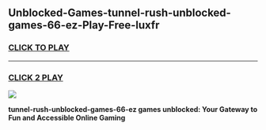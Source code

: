 
## Unblocked-Games-tunnel-rush-unblocked-games-66-ez-Play-Free-luxfr
<h3>
<a href="https://premium76.site?title=tunnel-rush-unblocked-games-66-ez&ref=17A">CLICK TO PLAY</a></h3>
<hr>

<h3>
<a href="https://premium76.site?title=tunnel-rush-unblocked-games-66-ez&ref=17A">CLICK 2 PLAY</a>
  
</h3>

<a href="https://premium76.site?title=tunnel-rush-unblocked-games-66-ez&ref=17A"><img src="https://clearcache.store/games.png"></a>


**tunnel-rush-unblocked-games-66-ez games unblocked: Your Gateway to Fun and Accessible Online Gaming**
